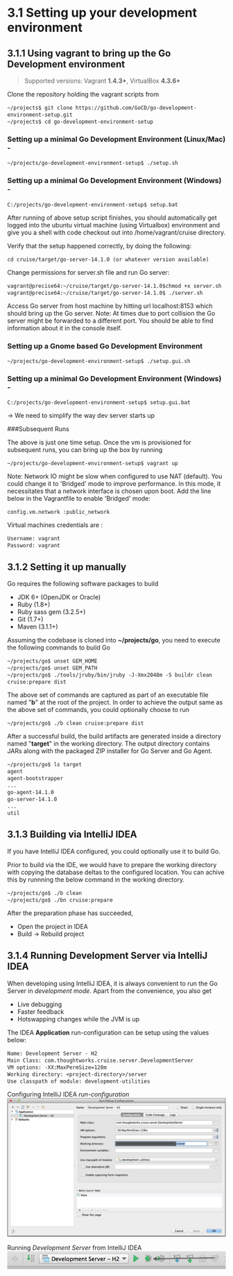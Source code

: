 # 3.1 Setting up your development environment 

## 3.1.1 Using vagrant to bring up the Go Development environment

> Supported versions: Vagrant **1.4.3+**, VirtualBox **4.3.6+**

Clone the repository holding the vagrant scripts from 

```
~/projects$ git clone https://github.com/GoCD/go-development-environment-setup.git
~/projects$ cd go-development-environment-setup
```

### Setting up a minimal Go Development Environment (Linux/Mac) -

```
~/projects/go-development-environment-setup$ ./setup.sh
```

### Setting up a minimal Go Development Environment (Windows) -

```
C:/projects/go-development-environment-setup$ setup.bat
```

After running of above setup script finishes, you should automatically get logged into the ubuntu virtual machine (using Virtualbox) environment and give you a shell with code checkout out into /home/vagrant/cruise directory.  

Verify that the setup happened correctly, by doing the following:

```
cd cruise/target/go-server-14.1.0 (or whatever version available)
```

Change permissions for server.sh file and run Go server:

```
vagrant@precise64:~/cruise/target/go-server-14.1.0$chmod +x server.sh
vagrant@precise64:~/cruise/target/go-server-14.1.0$ ./server.sh
```

Access Go server from host machine by hitting url localhost:8153 which should bring up the Go server.
Note: At times due to port collision the Go server might be forwarded to a different port. You should be able to find information about it in the console itself. 

### Setting up a Gnome based Go Development Environment

```
~/projects/go-development-environment-setup$ ./setup.gui.sh
```


### Setting up a minimal Go Development Environment (Windows) -

```
C:/projects/go-development-environment-setup$ setup.gui.bat

```

<TBD> -> We need to simplify the way dev server starts up


###Subsequent Runs

The above is just one time setup. Once the vm is provisioned for subsequent runs, you can bring up the box by running

```
~/projects/go-development-environment-setup$ vagrant up
```

Note: Network IO might be slow when configured to use NAT (default). You could change it to 'Bridged' mode to improve performance. In this mode, it necessitates that a network interface is chosen upon boot. Add the line below in the Vagrantfile to enable 'Bridged' mode:

```
config.vm.network :public_network
```

Virtual machines credentials are :

```
Username: vagrant
Password: vagrant

```



## 3.1.2 Setting it up manually

Go requires the following software packages to build

-   JDK 6+ (OpenJDK or Oracle)
-   Ruby (1.8+)
-   Ruby sass gem (3.2.5+)
-   Git (1.7+)
-   Maven (3.1.1+)

Assuming the codebase is cloned into **~/projects/go**, you need to execute the
following commands to build Go

```
~/projects/go$ unset GEM_HOME
~/projects/go$ unset GEM_PATH
~/projects/go$ ./tools/jruby/bin/jruby -J-Xmx2048m -S buildr clean cruise:prepare dist
```

The above set of commands are captured as part of an executable file named
"**b**" at the root of the project. In order to achieve the output same as the
above set of commands, you could optionally choose to run

```
~/projects/go$ ./b clean cruise:prepare dist
```

After a successful build, the build artifacts are generated inside a directory
named "**target**" in the working directory. The output directory contains JARs
along with the packaged ZIP installer for Go Server and Go Agent.

```
~/projects/go$ ls target
agent
agent-bootstrapper
...
go-agent-14.1.0
go-server-14.1.0
...
util

```

## 3.1.3 Building via IntelliJ IDEA

If you have IntelliJ IDEA configured, you could optionally use it to build Go. 

Prior to build via the IDE, we would have to prepare the working directory with copying the database deltas to the configured location. You can achive this by runnning the below command in the working directory.

```
~/projects/go$ ./b clean
~/projects/go$ ./bn cruise:prepare
```

After the preparation phase has succeeded, 

- Open the project in IDEA
- Build -> Rebuild project

## 3.1.4 Running Development Server via IntelliJ IDEA

When developing using IntelliJ IDEA, it is always convenient to run the Go Server in *development mode*. Apart from the convenience, you also get

- Live debugging
- Faster feedback
- Hotswapping changes while the JVM is up

The IDEA **Application** run-configuration can be setup using the values below:

```
Name: Development Server - H2
Main Class: com.thoughtworks.cruise.server.DevelopmentServer
VM options: -XX:MaxPermSize=128m
Working directory: <project-directory>/server
Use classpath of module: development-utilities
```

Configuring IntelliJ IDEA *run-configuration*
![](idea_run_configuration_development_server.png)

Running *Development Server* from IntelliJ IDEA
![](idea_run_configuration.png)

